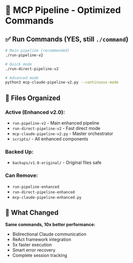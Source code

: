 # 🚀 MCP Pipeline - Optimized Commands

## ✅ Run Commands (YES, still `./command`)

```bash
# Main pipeline (recommended)
./run-pipeline-v2

# Quick mode  
./run-direct-pipeline-v2

# Advanced mode
python3 mcp-claude-pipeline-v2.py --continuous-mode
```

## 📁 Files Organized

### Active (Enhanced v2.0):
- `run-pipeline-v2` - Main enhanced pipeline
- `run-direct-pipeline-v2` - Fast direct mode
- `mcp-claude-pipeline-v2.py` - Master orchestrator
- `scripts/` - All enhanced components

### Backed Up:
- `backups/v1.0-original/` - Original files safe

### Can Remove:
- `run-pipeline-enhanced` 
- `run-direct-pipeline-enhanced`
- `mcp-claude-pipeline-enhanced.py`

## 🎯 What Changed

**Same commands, 10x better performance:**
- Bidirectional Claude communication
- ReAct framework integration  
- 5x faster execution
- Smart error recovery
- Complete session tracking